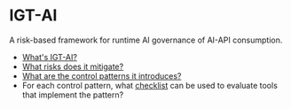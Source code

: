 # IGT-AI

A risk-based framework for runtime AI governance of AI-API consumption.

- [What's IGT-AI?](igtai/igtai.md)
- [What risks does it mitigate?](igtai/risks.md)
- [What are the control patterns it introduces?](igtai/patterns/README.md)
- For each control pattern, what [checklist](igtai/checklists/README.md) can be used to evaluate tools that implement the pattern?

